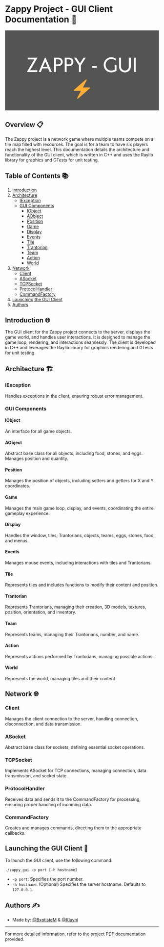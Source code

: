 
# Zappy Project - GUI Client Documentation 🌟

![banner](readme_images/readme_banner.png)

## Overview 📋

The Zappy project is a network game where multiple teams compete on a tile map filled with resources. The goal is for a team to have six players reach the highest level. This documentation details the architecture and functionality of the GUI client, which is written in C++ and uses the Raylib library for graphics and GTests for unit testing.

## Table of Contents 📚

1. [Introduction](#introduction)
2. [Architecture](#architecture)
    - [IException](#iexception)
    - [GUI Components](#gui-components)
        - [IObject](#iobject)
        - [AObject](#aobject)
        - [Position](#position)
        - [Game](#game)
        - [Display](#display)
        - [Events](#events)
        - [Tile](#tile)
        - [Trantorian](#trantorian)
        - [Team](#team)
        - [Action](#action)
        - [World](#world)
3. [Network](#network)
    - [Client](#client)
    - [ASocket](#asocket)
    - [TCPSocket](#tcpsocket)
    - [ProtocolHandler](#protocolhandler)
    - [CommandFactory](#commandfactory)
4. [Launching the GUI Client](#launching-the-gui-client)
5. [Authors](#authors)

## Introduction 🌐

The GUI client for the Zappy project connects to the server, displays the game world, and handles user interactions. It is designed to manage the game loop, rendering, and interactions seamlessly. The client is developed in C++ and leverages the Raylib library for graphics rendering and GTests for unit testing.

## Architecture 🏗️

### IException

Handles exceptions in the client, ensuring robust error management.

### GUI Components

#### IObject

An interface for all game objects.

#### AObject

Abstract base class for all objects, including food, stones, and eggs. Manages position and quantity.

#### Position

Manages the position of objects, including setters and getters for X and Y coordinates.

#### Game

Manages the main game loop, display, and events, coordinating the entire gameplay experience.

#### Display

Handles the window, tiles, Trantorians, objects, teams, eggs, stones, food, and menus.

#### Events

Manages mouse events, including interactions with tiles and Trantorians.

#### Tile

Represents tiles and includes functions to modify their content and position.

#### Trantorian

Represents Trantorians, managing their creation, 3D models, textures, position, orientation, and inventory.

#### Team

Represents teams, managing their Trantorians, number, and name.

#### Action

Represents actions performed by Trantorians, managing possible actions.

#### World

Represents the world, managing tiles and their content.

## Network 🌐

### Client

Manages the client connection to the server, handling connection, disconnection, and data transmission.

### ASocket

Abstract base class for sockets, defining essential socket operations.

### TCPSocket

Implements ASocket for TCP connections, managing connection, data transmission, and socket state.

### ProtocolHandler

Receives data and sends it to the CommandFactory for processing, ensuring proper handling of incoming data.

### CommandFactory

Creates and manages commands, directing them to the appropriate callbacks.

## Launching the GUI Client 🚀

To launch the GUI client, use the following command:

```
./zappy_gui -p port [-h hostname]
```

- `-p port`: Specifies the port number.
- `-h hostname`: (Optional) Specifies the server hostname. Defaults to `127.0.0.1`.

## Authors ✍️

- Made by: [@BxptisteM](https://github.com/BxptisteM) & [@Klayni](https://github.com/Klayni)

---

For more detailed information, refer to the project PDF documentation provided.
